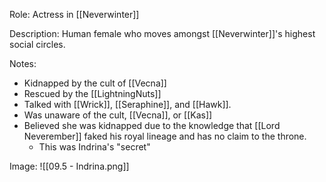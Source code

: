 Role: Actress in [[Neverwinter]]

Description: Human female who moves amongst [[Neverwinter]]'s highest social circles.

Notes:
- Kidnapped by the cult of [[Vecna]]
- Rescued by the [[LightningNuts]]
- Talked with [[Wrick]], [[Seraphine]], and [[Hawk]].
- Was unaware of the cult, [[Vecna]], or [[Kas]]
- Believed she was kidnapped due to the knowledge that [[Lord Neverember]] faked his royal lineage and has no claim to the throne.
	- This was Indrina's "secret"

Image: 
![[09.5 - Indrina.png]]